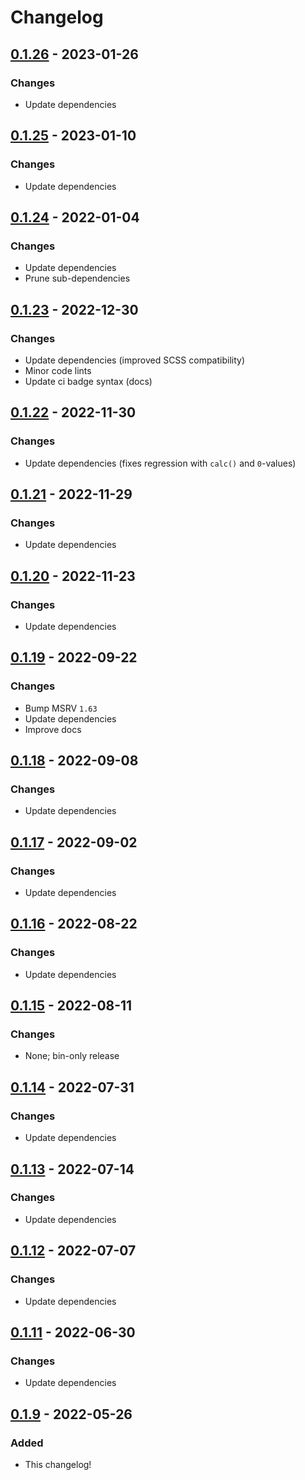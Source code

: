 # Changelog



## [0.1.26](https://github.com/Blobfolio/guff/releases/tag/v0.1.26) - 2023-01-26

### Changes

* Update dependencies



## [0.1.25](https://github.com/Blobfolio/guff/releases/tag/v0.1.25) - 2023-01-10

### Changes

* Update dependencies



## [0.1.24](https://github.com/Blobfolio/guff/releases/tag/v0.1.24) - 2022-01-04

### Changes

* Update dependencies
* Prune sub-dependencies



## [0.1.23](https://github.com/Blobfolio/guff/releases/tag/v0.1.23) - 2022-12-30

### Changes

* Update dependencies (improved SCSS compatibility)
* Minor code lints
* Update ci badge syntax (docs)



## [0.1.22](https://github.com/Blobfolio/guff/releases/tag/v0.1.22) - 2022-11-30

### Changes

* Update dependencies (fixes regression with `calc()` and `0`-values)



## [0.1.21](https://github.com/Blobfolio/guff/releases/tag/v0.1.21) - 2022-11-29

### Changes

* Update dependencies



## [0.1.20](https://github.com/Blobfolio/guff/releases/tag/v0.1.20) - 2022-11-23

### Changes

* Update dependencies



## [0.1.19](https://github.com/Blobfolio/guff/releases/tag/v0.1.19) - 2022-09-22

### Changes

* Bump MSRV `1.63`
* Update dependencies
* Improve docs



## [0.1.18](https://github.com/Blobfolio/guff/releases/tag/v0.1.18) - 2022-09-08

### Changes

* Update dependencies



## [0.1.17](https://github.com/Blobfolio/guff/releases/tag/v0.1.17) - 2022-09-02

### Changes

* Update dependencies



## [0.1.16](https://github.com/Blobfolio/guff/releases/tag/v0.1.16) - 2022-08-22

### Changes

* Update dependencies



## [0.1.15](https://github.com/Blobfolio/guff/releases/tag/v0.1.15) - 2022-08-11

### Changes

* None; bin-only release



## [0.1.14](https://github.com/Blobfolio/guff/releases/tag/v0.1.14) - 2022-07-31

### Changes

* Update dependencies



## [0.1.13](https://github.com/Blobfolio/guff/releases/tag/v0.1.13) - 2022-07-14

### Changes

* Update dependencies



## [0.1.12](https://github.com/Blobfolio/guff/releases/tag/v0.1.12) - 2022-07-07

### Changes

* Update dependencies



## [0.1.11](https://github.com/Blobfolio/guff/releases/tag/v0.1.11) - 2022-06-30

### Changes

* Update dependencies



## [0.1.9](https://github.com/Blobfolio/guff/releases/tag/v0.1.9) - 2022-05-26

### Added

* This changelog!
